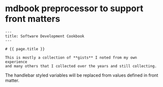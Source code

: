 # mdbook preprocessor to support front matters

```text
---
title: Software Development Cookbook
---

# {{ page.title }}

This is mostly a collection of **gists** I noted from my own experience
and many others that I collected over the years and still collecting.
```

The handlebar styled variables will be replaced from values defined in front matter.
